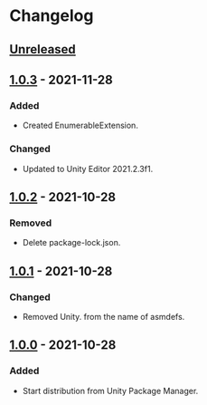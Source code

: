 # Changelog

## [Unreleased]

## [1.0.3] - 2021-11-28
### Added
- Created EnumerableExtension.
### Changed
- Updated to Unity Editor 2021.2.3f1.

## [1.0.2] - 2021-10-28
### Removed
- Delete package-lock.json.

## [1.0.1] - 2021-10-28
### Changed
- Removed Unity. from the name of asmdefs.

## [1.0.0] - 2021-10-28
### Added
- Start distribution from Unity Package Manager.

[Unreleased]: https://github.com/shirokurohitsuji/UnityUtilities/compare/v1.0.3...HEAD
[1.0.3]: https://github.com/shirokurohitsuji/UnityUtilities/compare/v1.0.2...v1.0.3
[1.0.2]: https://github.com/shirokurohitsuji/UnityUtilities/compare/v1.0.1...v1.0.2
[1.0.1]: https://github.com/shirokurohitsuji/UnityUtilities/compare/v1.0.0...v1.0.1
[1.0.0]: https://github.com/shirokurohitsuji/UnityUtilities/releases/tag/v1.0.0
